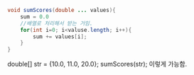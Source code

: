 
```java
void sumScores(double ... values){  
	sum = 0.0
	//배열로 처리해서 받는 거임.
	for(int i=0; i<valuse.length; i++){
		sum += values[i];
	}     
}
```


double[] str = {10.0, 11.0, 20.0};
sumScores(str);
이렇게 가능함.